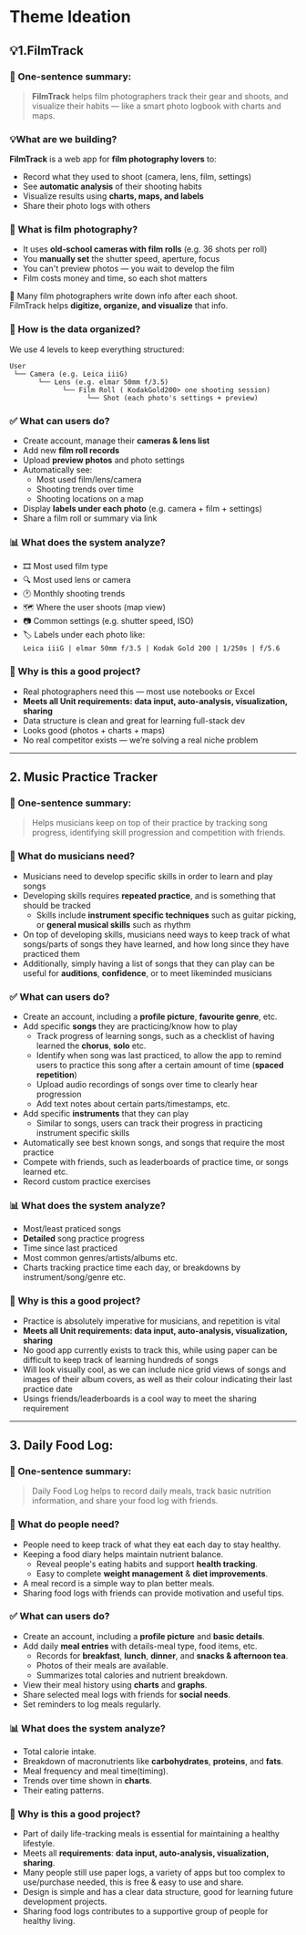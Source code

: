 # Theme Ideation

## **💡1.FilmTrack**
### 🧠 One-sentence summary:

> **FilmTrack** helps film photographers track their gear and shoots, and visualize their habits — like a smart photo logbook with charts and maps.
### 💡What are we building?

   **FilmTrack** is a web app for **film photography lovers** to:

   - Record what they used to shoot (camera, lens, film, settings)
   - See **automatic analysis** of their shooting habits
   - Visualize results using **charts, maps, and labels**
   - Share their photo logs with others
### 🤔 What is film photography?

- It uses **old-school cameras with film rolls** (e.g. 36 shots per roll)
- You **manually set** the shutter speed, aperture, focus
- You can't preview photos — you wait to develop the film
- Film costs money and time, so each shot matters

📒 Many film photographers write down info after each shoot.  
FilmTrack helps **digitize, organize, and visualize** that info.

### 🧱 How is the data organized?

We use 4 levels to keep everything structured:

```
User
 └── Camera (e.g. Leica iiiG)
       └── Lens (e.g. elmar 50mm f/3.5)
             └── Film Roll ( KodakGold200> one shooting session)
                   └── Shot (each photo's settings + preview)
```

### ✅ What can users do?

- Create account, manage their **cameras & lens list**
- Add new **film roll records**
- Upload **preview photos** and photo settings
- Automatically see:
  - Most used film/lens/camera
  - Shooting trends over time
  - Shooting locations on a map
- Display **labels under each photo** (e.g. camera + film + settings)
- Share a film roll or summary via link
  
### 📊 What does the system analyze?

- 🎞️ Most used film type
- 🔍 Most used lens or camera
- 🕐 Monthly shooting trends
- 🗺️ Where the user shoots (map view)
- 📷 Common settings (e.g. shutter speed, ISO)
- 🏷️ Labels under each photo like:  
  `Leica iiiG | elmar 50mm f/3.5 | Kodak Gold 200 | 1/250s | f/5.6`

### 🎯 Why is this a good project?

- Real photographers need this — most use notebooks or Excel
- **Meets all Unit requirements: data input, auto-analysis, visualization, sharing**
- Data structure is clean and great for learning full-stack dev
- Looks good (photos + charts + maps)
- No real competitor exists — we’re solving a real niche problem

---

## 2. Music Practice Tracker
### 🧠 One-sentence summary:

> Helps musicians keep on top of their practice by tracking song progress, identifying skill progression and competition with friends.

### 🤔 What do musicians need?
   - Musicians need to develop specific skills in order to learn and play songs
   - Developing skills requires **repeated practice**, and is something that should be tracked
        - Skills include **instrument specific techniques** such as guitar picking, or **general musical skills** such as rhythm
   - On top of developing skills, musicians need ways to keep track of what songs/parts of songs they have learned, and how long since they have practiced them
   - Additionally, simply having a list of songs that they can play can be useful for **auditions**, **confidence**, or to meet likeminded musicians

### ✅ What can users do?

- Create an account, including a **profile picture**, **favourite genre**, etc.
- Add specific **songs** they are practicing/know how to play
   - Track progress of learning songs, such as a checklist of having learned the **chorus**, **solo** etc.
   - Identify when song was last practiced, to allow the app to remind users to practice this song after a certain amount of time (**spaced repetition**)
   - Upload audio recordings of songs over time to clearly hear progression
   - Add text notes about certain parts/timestamps, etc.
- Add specific **instruments** that they can play
     - Similar to songs, users can track their progress in practicing instrument specific skills
- Automatically see best known songs, and songs that require the most practice
- Compete with friends, such as leaderboards of practice time, or songs learned etc.
- Record custom practice exercises

### 📊 What does the system analyze?

- Most/least praticed songs
- **Detailed** song practice progress
- Time since last practiced
- Most common genres/artists/albums etc.
- Charts tracking practice time each day, or breakdowns by instrument/song/genre etc.

### 🎯 Why is this a good project?

- Practice is absolutely imperative for musicians, and repetition is vital
- **Meets all Unit requirements: data input, auto-analysis, visualization, sharing**
- No good app currently exists to track this, while using paper can be difficult to keep track of learning hundreds of songs
- Will look visually cool, as we can include nice grid views of songs and images of their album covers, as well as their colour indicating their last practice date
- Usings friends/leaderboards is a cool way to meet the sharing requirement

---

## 3. Daily Food Log: 
### 🧠 One-sentence summary:

> Daily Food Log helps to record daily meals, track basic nutrition information, and share your food log with friends.

### 🤔 What do people need?
   - People need to keep track of what they eat each day to stay healthy.
   - Keeping a food diary helps maintain nutrient balance.
        - Reveal people's eating habits and support **health tracking**.
        - Easy to complete **weight management** & **diet improvements**.
   - A meal record is a simple way to plan better meals.
   - Sharing food logs with friends can provide motivation and useful tips.

### ✅ What can users do?
- Create an account, including a **profile picture** and **basic details**.
- Add daily **meal entries** with details-meal type, food items, etc.
   - Records for **breakfast**, **lunch**, **dinner**, and **snacks & afternoon tea**.
   - Photos of their meals are available.
   - Summarizes total calories and nutrient breakdown.
- View their meal history using **charts** and **graphs**.
- Share selected meal logs with friends for **social needs**.
- Set reminders to log meals regularly.

### 📊 What does the system analyze?

- Total calorie intake.
- Breakdown of macronutrients like **carbohydrates**, **proteins**, and **fats**.
- Meal frequency and meal time(timing).
- Trends over time shown in **charts**.
- Their eating patterns.

### 🎯 Why is this a good project?

- Part of daily life-tracking meals is essential for maintaining a healthy lifestyle.
- Meets all **requirements**: **data input, auto-analysis, visualization, sharing**.
- Many people still use paper logs, a variety of apps but too complex to use/purchase needed, this is free & easy to use and share.
- Design is simple and has a clear data structure, good for learning future development projects.
- Sharing food logs contributes to a supportive group of people for healthy living.

